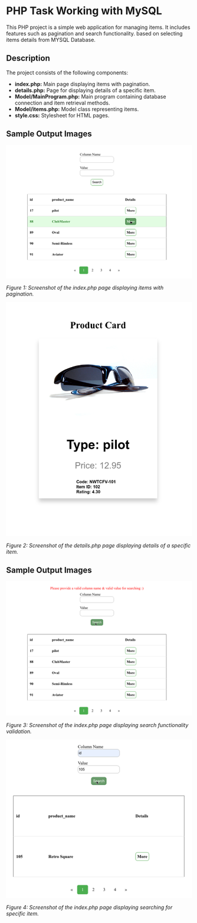# PHP Task Working with MySQL

This PHP project is a simple web application for managing items. It includes features such as pagination and search functionality.
based on selecting items details from MYSQL Database.

## Description

The project consists of the following components:

- **index.php:** Main page displaying items with pagination.
- **details.php:** Page for displaying details of a specific item.
- **Model/MainProgram.php:** Main program containing database connection and item retrieval methods.
- **Model/items.php:** Model class representing items.
- **style.css:** Stylesheet for HTML pages.

## Sample Output Images

![Index Page](./output_images/first.png)


*Figure 1: Screenshot of the index.php page displaying items with pagination.*


![Details Page](./output_images/item_card.png)


*Figure 2: Screenshot of the details.php page displaying details of a specific item.*


## Sample Output Images

![Details Page](./output_images/search_validation.png)


*Figure 3: Screenshot of the index.php page displaying search functionality validation.*


![Details Page](./output_images/searching.png)


*Figure 4: Screenshot of the index.php page displaying searching for specific item.*